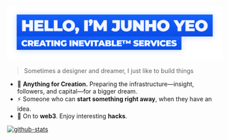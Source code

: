 <a href="http://junho.io" title="Website">
	<img alt="Hello, I'm Junho Yeo" src="https://github.com/junhoyeo/junhoyeo/raw/main/images/title.png?v=2" width="612" />
</a>

> Sometimes a designer and dreamer, I just like to build things

- 🦄 **Anything for Creation.** Preparing the infrastructure—insight, followers, and capital—for a bigger dream.
- ⚡️ Someone who can **start something right away**, when they have an idea.
- 🏴‍ On to **web3**. Enjoy interesting **hacks**.

[![github-stats](https://github-readme-stats.vercel.app/api?username=junhoyeo&count_private=true&theme=algolia)](http://junho.io)
